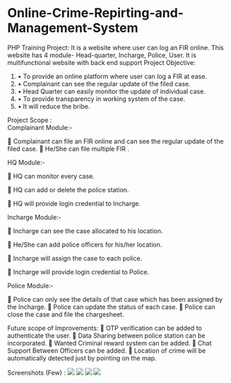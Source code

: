 # Online-Crime-Repirting-and-Management-System
PHP Training Project: It is a website where user can log an FIR online. This website has 4 module- Head-quarter, Incharge, Police, User. It is multifunctional website with back end support
  Project Objective:
  1. •	To provide an online platform where user can log a FIR at ease.
  2. •	Complainant can see the regular update of the filed case.
  3. •	Head Quarter can easily monitor the update of individual case.
  4. •	To provide transparency in working system of the case.
  5. •	It will reduce the bribe.
  
Project Scope :  
  Complainant Module:-

	Complainant can file an FIR online and can see the regular update of the filed case. 
	He/She can file multiple FIR .


HQ Module:- 

	HQ can monitor every case.
 
	HQ can add or delete the police station.

	HQ will provide login credential to Incharge. 

Incharge Module:-


	Incharge can see the case allocated to his location.

	He/She can add police officers for his/her location. 

	Incharge will assign the case to each police.

	Incharge will provide login credential to Police.

Police Module:-

	Police can only see the details of that case which has been assigned by the Incharge.
	Police can update the status of each case.
	Police can close the case and file the chargesheet.

Future scope of Improvements:
    	OTP verification can be added to authenticate the user.
    	Data Sharing between police station can be incorporated.
    	Wanted Criminal reward system can be added.
    	Chat Support Between Officers can be added.
    	Location of crime will be automatically detected just by pointing on the map. 

Screenshots (Few) : 
    ![](screenshot/home.jpg)
    ![](screenshot/complain.jpg)
    ![](screenshot/history.jpg)
    ![](screenshot/head.jpg)
  
